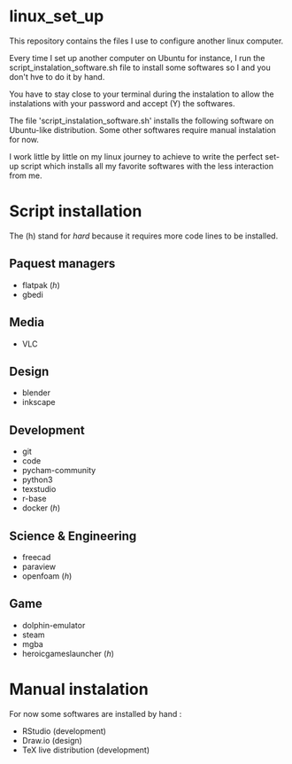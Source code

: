 # linux_set_up
This repository contains the files I use to configure another linux computer.

Every time I set up another computer on Ubuntu for instance, I run the script_instalation_software.sh file to install some softwares so I and you don't hve to do it by hand.

You have to stay close to your terminal during the instalation to allow the instalations with your password and accept (Y) the softwares.

The file 'script_instalation_software.sh' installs the following software on Ubuntu-like distribution.
Some other softwares require manual instalation for now. 

I work little by little on my linux journey to achieve to write the perfect set-up script which installs all my favorite softwares with the less interaction from me.

# Script installation
The (h) stand for *hard* because it requires more code lines to be installed.

## Paquest managers
- flatpak (*h*)
- gbedi

## Media
- VLC

## Design
- blender
- inkscape

## Development
- git
- code
- pycham-community
- python3
- texstudio
- r-base
- docker (*h*)

## Science & Engineering
- freecad
- paraview
- openfoam (*h*)

## Game
- dolphin-emulator
- steam
- mgba
- heroicgameslauncher (*h*)

# Manual instalation

For now some softwares are installed by hand : 

- RStudio (development)
- Draw.io (design)
- TeX live distribution (development)


